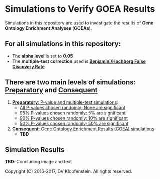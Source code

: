 # Simulations to Verify GOEA Results
Simulations in this repository are used to investigate the results of **Gene Ontology Enrichment Analyses** (**GOEAs**).    

## For all simulations in this repository:    
  * The **alpha level** is set to **0.05**
  * The **multiple-test correction** used is [**Benjamini/Hochberg False Discovery Rate**](http://www.stat.purdue.edu/~doerge/BIOINFORM.D/FALL06/Benjamini%20and%20Y%20FDR.pdf)

## There are two main levels of simulations: [Preparatory](doc/md/README_prep.md#preparatory-p-value-and-multiple-test-simulations) and [Consequent](doc/md/README_main.md#consequent-goea-simulations)
  1. [**Preparatory**: P-value and multiple-test simulations](doc/md/README_prep.md#preparatory-p-value-and-multiple-test-simulations):    
      * [All P-values chosen randomly; None are significant](doc/md/README_prep.md#all-p-values-chosen-randomly-none-are-significant-1)
      * [95% P-values chosen randomly; 5% are significant ](doc/md/README_prep.md#95-p-values-chosen-randomly-5-are-significant)
      * [90% P-values chosen randomly; 10% are significant ](doc/md/README_prep.md#90-p-values-chosen-randomly-10-are-significant)
      * [50% P-values chosen randomly; 50% are significant ](doc/md/README_prep.md#50-p-values-chosen-randomly-50-are-significant)
  2. [**Consequent**: Gene Ontology Enrichment Results (GOEA) simulations](doc/md/README_main.md#consequent-goea-simulations)
      * **TBD**

## Simulation Results
**TBD**: Concluding image and text

Copyright (C) 2016-2017, DV Klopfenstein. All rights reserved.
